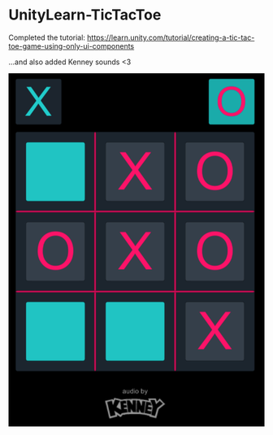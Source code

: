 # UnityLearn-TicTacToe
Completed the tutorial:
https://learn.unity.com/tutorial/creating-a-tic-tac-toe-game-using-only-ui-components

...and also added Kenney sounds <3

![alt text](/images/TicTacToe.png)

